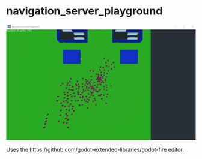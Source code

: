 # navigation_server_playground

![Screenshot](https://github.com/godot-extended-libraries/navigation_server_playground/raw/master/Annotation%202020-04-18%20123809.png)

Uses the https://github.com/godot-extended-libraries/godot-fire editor.
